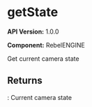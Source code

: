 # getState

**API Version:** 1.0.0

**Component:** RebelENGINE

Get current camera state

## Returns

: Current camera state

